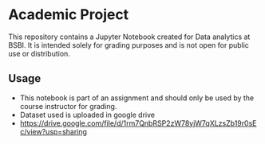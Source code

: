# Academic Project

This repository contains a Jupyter Notebook created for Data analytics at BSBI. 
It is intended solely for grading purposes and is not open for public use or distribution.

## Usage
- This notebook is part of an assignment and should only be used by the course instructor for grading.
- Dataset used is uploaded in google drive
- https://drive.google.com/file/d/1rm7QnbRSP2zW78yjW7qXLzsZb19r0sEc/view?usp=sharing
